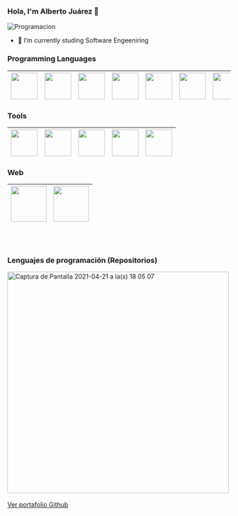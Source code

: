### Hola, I'm  Alberto Juárez  👋
![Programacion](https://user-images.githubusercontent.com/15971898/90469229-e6098800-e0dd-11ea-8bc9-b68bd5b9befb.png)
- 🔭 I’m currently studing Software Engeeniring



### Programming Languages 
|<img src="https://firebasestorage.googleapis.com/v0/b/github--images.appspot.com/o/Github%20images%2Ff1eaa7278f64e27128e062a3de918265.png?alt=media&token=a05e0358-a919-4c27-bb1a-1aa03d07183d" width=60> | <img src="https://firebasestorage.googleapis.com/v0/b/github--images.appspot.com/o/Github%20images%2Fdownload.jpg?alt=media&token=f84769eb-78b3-43f7-aa34-8debf111fc89" width=60> | <img src="https://user-images.githubusercontent.com/15971898/90470658-a93f9000-e0e1-11ea-8c64-b8bec557328e.png" width=60> | <img src="https://user-images.githubusercontent.com/15971898/90470016-f7ec2a80-e0df-11ea-809a-be7efb29373c.png" width=60> | <img src="https://user-images.githubusercontent.com/15971898/90470377-f111e780-e0e0-11ea-9fb0-96ec0eb89d68.png" width=60> | <img src="https://user-images.githubusercontent.com/15971898/90470463-36361980-e0e1-11ea-818a-9f074427f3c5.png" width=60> |  <img src="https://user-images.githubusercontent.com/15971898/90470471-3a623700-e0e1-11ea-82fa-7bf8c1fe2507.jpg" width=60> |
|:---:|:---:|:---:|:---:|:---:|:---:|:---:|


### Tools
|<img src="https://firebasestorage.googleapis.com/v0/b/github--images.appspot.com/o/Github%20images%2F1200px-Android_Studio_icon.svg.png?alt=media&token=c696a2c6-181d-4ef2-b235-a200306833ca" width=60> | <img src="https://user-images.githubusercontent.com/15971898/90470852-2b2fb900-e0e2-11ea-968b-b11d1cd9aeb5.png" width=60>|  <img src="https://firebasestorage.googleapis.com/v0/b/github--images.appspot.com/o/Github%20images%2Ffirebase.png?alt=media&token=b31bf89b-27a9-4192-9c7f-ae8eedb56554 " width=60> | <img src="https://firebasestorage.googleapis.com/v0/b/github--images.appspot.com/o/Github%20images%2F25231.svg?alt=media&token=ef2be627-04a6-4f80-afba-bf224281d35a" width=60> | <img src="https://firebasestorage.googleapis.com/v0/b/github--images.appspot.com/o/Github%20images%2Flogo-stable.png?alt=media&token=88a7cb79-fe86-46ab-b691-05d210131a99" width=60> |
|:---:|:---:|:---:|:---:|:---:|


### Web
|<img src="https://user-images.githubusercontent.com/15971898/90471041-b27d2c80-e0e2-11ea-94d1-d12b97bc9bfa.png" width=80> | <img src="https://user-images.githubusercontent.com/15971898/90471046-b5781d00-e0e2-11ea-9795-0e736a23ac82.png" width=80>| 
:---:|:---:|




<br/>
<br/>

### Lenguajes de programación (Repositorios)
<img width="500px" alt="Captura de Pantalla 2021-04-21 a la(s) 18 05 07" src="https://user-images.githubusercontent.com/15971898/115631973-6e26d980-a2cc-11eb-8d75-461f717546cd.png">
<br/>
<br/>
<a href="http://isradeleon.com/github-portfolio.html?user=fhernandezpalafox">Ver portafolio Github</a>

